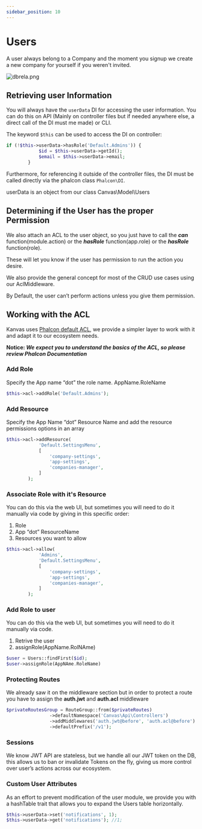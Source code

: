 ```yaml
---
sidebar_position: 10
---
```


# Users

A user  always belong to a Company and the moment you signup we create a new company for yourself if you weren't invited. 

![dbrela.png](/dbrela.png)

## Retrieving user Information

You will always have the `userData` DI  for accessing the user information. You can do this on API (Mainly on controller files but if needed anywhere else, a direct call of the DI must me made) or CLI.

The keyword `$this` can be used to access the DI on controller:


```php
if (!$this->userData->hasRole('Default.Admins')) {
            $id = $this->userData->getId();
            $email = $this->userData->email;
        }
```


Furthermore, for referencing it outside of the controller files, the DI must be called directly via the phalcon class `Phalcon\DI`.

userData is an object from our class Canvas\Model\Users


## Determining if the User has the proper Permission

We also attach an ACL to the user object, so you just have to call the **_can_** function(module.action) or the **_hasRole_** function(app.role) or the **_hasRole_** function(role).

These will let you know if the user has permission to run the action you desire.

We also provide the general concept for most of the CRUD use cases using our AclMiddleware. 

By Default, the user can’t perform actions unless you give them permission.

## Working with the ACL

Kanvas uses [Phalcon default ACL](https://docs.phalcon.io/3.4/en/acl), we provide a simpler layer to work with it and adapt it to our ecosystem needs.

**Notice: _We expect you to understand the basics of the ACL, so please review Phalcon Documentation_**


### Add Role

Specify the App name “dot” the role name. AppName.RoleName

``` php
$this->acl->addRole('Default.Admins');
```


### Add Resource

Specify the App Name “dot” Resource Name and add the resource permissions options in an array 

```php
$this->acl->addResource(
            'Default.SettingsMenu',
            [
                'company-settings',
                'app-settings',
                'companies-manager',
            ]
        );
```

### Associate Role with it's Resource

You can do this via the web UI, but sometimes you will need to do it manually via code by giving in this specific order:

1. Role
2. App “dot” ResourceName
3. Resources you want to allow

```php
$this->acl->allow(
            'Admins',
            'Default.SettingsMenu',
            [
                'company-settings',
                'app-settings',
                'companies-manager',
            ]
        );
```

### Add Role to user

You can do this via the web UI, but sometimes you will need to do it manually via code.

1. Retrive the user
2. assignRole(AppName.RolNAme)

```php
$user = Users::findFirst($id);
$user->assignRole(AppNAme.RoleName)
```

### Protecting Routes

We already saw it on the middleware section but  in order to protect a route you have to assign the **auth.jwt** and **auth.acl** middleware


```php
$privateRoutesGroup = RouteGroup::from($privateRoutes)
                ->defaultNamespace('Canvas\Api\Controllers')
                ->addMiddlewares('auth.jwt@before', 'auth.acl@before')
                ->defaultPrefix('/v1');
```


### Sessions

We know JWT API are stateless, but we handle all our JWT token on the DB, this allows us to ban or invalidate Tokens on the fly, giving us more control over user’s actions across our ecosystem.


### Custom User Attributes

As an effort to prevent modification of the user module, we provide you with a hashTable trait that allows you to expand the Users table horizontally.

```php
$this->userData->set('notifications', 1);
$this->userData->get('notifications'); //1;
```